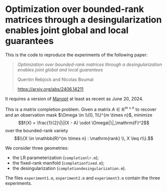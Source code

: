 # Optimization over bounded-rank matrices through a desingularization enables joint global and local guarantees 

This is the code to reproduce the experiments of the following paper:

> *Optimization over bounded-rank matrices through a desingularization enables joint global and local guarantees*
> 
> Quentin Rebjock and Nicolas Boumal
> 
> <https://arxiv.org/abs/2406.14211>

It requires a version of [Manopt](https://www.manopt.org/) at least as recent as June 20, 2024.

This is a matrix completion problem.
Given a matrix $A \in \mathbb{R}^{m \times n}$ to recover and an observation mask $\Omega \in \\{0, 1\\}^{m \times n}$, minimize
$$f(X) = \frac{1}{2}\|\|(X - A) \odot \Omega\|\|_\mathrm{F}^2$$
over the bounded-rank variety
$$\\{X \in \mathbb{R}^{m \times n} : \mathrm{rank} \\, X \leq r\\}.$$

We consider three geometries:
- the LR parameterization (`completionlr.m`);
- the fixed-rank manifold (`completionfixed.m`);
- the desingularization (`completiondesingularization.m`).

The files `experiment1.m`, `experiment2.m` and `experiment3.m` contain the three experiments.
